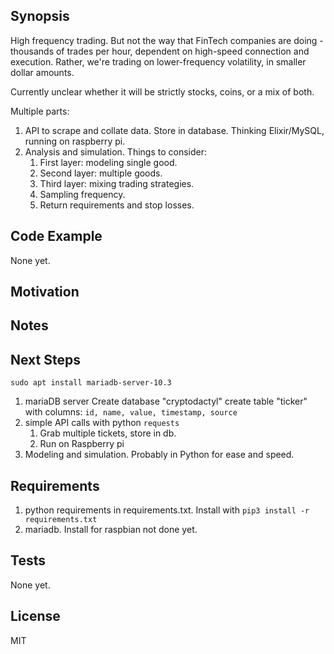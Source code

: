 ## Synopsis
High frequency trading. But not the way that FinTech companies are doing - thousands of trades per hour, dependent on high-speed connection and execution. Rather, we're trading on lower-frequency volatility, in smaller dollar amounts.

Currently unclear whether it will be strictly stocks, coins, or a mix of both. 

Multiple parts:

1. API to scrape and collate data. Store in database. Thinking Elixir/MySQL, running on raspberry pi.
1. Analysis and simulation. Things to consider:
    1. First layer: modeling single good.
    1. Second layer: multiple goods.
    1. Third layer: mixing trading strategies.
    1. Sampling frequency.
    1. Return requirements and stop losses.


## Code Example
None yet.



## Motivation
$$$$$$$$$$$$$$$$


## Notes


## Next Steps
`sudo apt install mariadb-server-10.3`
1. mariaDB server
Create database "cryptodactyl"
create table "ticker" with columns: `id, name, value, timestamp, source`
1. simple API calls with python `requests`
    1. Grab multiple tickets, store in db.
    1. Run on Raspberry pi
1. Modeling and simulation. Probably in Python for ease and speed.


## Requirements
1. python requirements in requirements.txt. Install with `pip3 install -r requirements.txt`
1. mariadb. Install for raspbian not done yet.



## Tests
None yet.


## License

MIT
